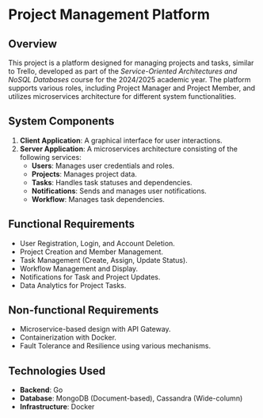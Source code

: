 # Project Management Platform

## Overview
This project is a platform designed for managing projects and tasks, similar to Trello, developed as part of the *Service-Oriented Architectures and NoSQL Databases* course for the 2024/2025 academic year. The platform supports various roles, including Project Manager and Project Member, and utilizes microservices architecture for different system functionalities.

## System Components
1. **Client Application**: A graphical interface for user interactions.
2. **Server Application**: A microservices architecture consisting of the following services:
   - **Users**: Manages user credentials and roles.
   - **Projects**: Manages project data.
   - **Tasks**: Handles task statuses and dependencies.
   - **Notifications**: Sends and manages user notifications.
   - **Workflow**: Manages task dependencies.

## Functional Requirements
- User Registration, Login, and Account Deletion.
- Project Creation and Member Management.
- Task Management (Create, Assign, Update Status).
- Workflow Management and Display.
- Notifications for Task and Project Updates.
- Data Analytics for Project Tasks.

## Non-functional Requirements
- Microservice-based design with API Gateway.
- Containerization with Docker.
- Fault Tolerance and Resilience using various mechanisms.

## Technologies Used
- **Backend**: Go
- **Database**: MongoDB (Document-based), Cassandra (Wide-column)
- **Infrastructure**: Docker

